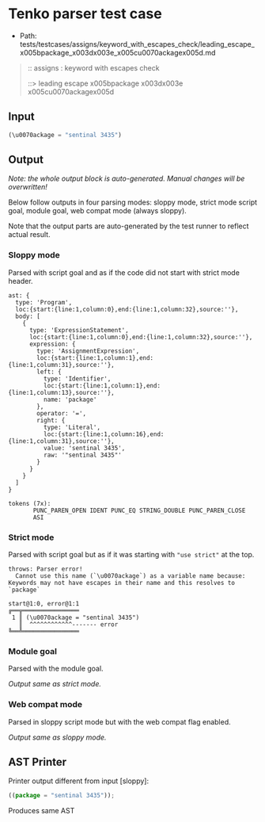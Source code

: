 # Tenko parser test case

- Path: tests/testcases/assigns/keyword_with_escapes_check/leading_escape_x005bpackage_x003dx003e_x005cu0070ackagex005d.md

> :: assigns : keyword with escapes check
>
> ::> leading escape x005bpackage x003dx003e x005cu0070ackagex005d

## Input

`````js
(\u0070ackage = "sentinal 3435")
`````

## Output

_Note: the whole output block is auto-generated. Manual changes will be overwritten!_

Below follow outputs in four parsing modes: sloppy mode, strict mode script goal, module goal, web compat mode (always sloppy).

Note that the output parts are auto-generated by the test runner to reflect actual result.

### Sloppy mode

Parsed with script goal and as if the code did not start with strict mode header.

`````
ast: {
  type: 'Program',
  loc:{start:{line:1,column:0},end:{line:1,column:32},source:''},
  body: [
    {
      type: 'ExpressionStatement',
      loc:{start:{line:1,column:0},end:{line:1,column:32},source:''},
      expression: {
        type: 'AssignmentExpression',
        loc:{start:{line:1,column:1},end:{line:1,column:31},source:''},
        left: {
          type: 'Identifier',
          loc:{start:{line:1,column:1},end:{line:1,column:13},source:''},
          name: 'package'
        },
        operator: '=',
        right: {
          type: 'Literal',
          loc:{start:{line:1,column:16},end:{line:1,column:31},source:''},
          value: 'sentinal 3435',
          raw: '"sentinal 3435"'
        }
      }
    }
  ]
}

tokens (7x):
       PUNC_PAREN_OPEN IDENT PUNC_EQ STRING_DOUBLE PUNC_PAREN_CLOSE
       ASI
`````

### Strict mode

Parsed with script goal but as if it was starting with `"use strict"` at the top.

`````
throws: Parser error!
  Cannot use this name (`\u0070ackage`) as a variable name because: Keywords may not have escapes in their name and this resolves to `package`

start@1:0, error@1:1
╔══╦════════════════
 1 ║ (\u0070ackage = "sentinal 3435")
   ║  ^^^^^^^^^^^^------- error
╚══╩════════════════

`````


### Module goal

Parsed with the module goal.

_Output same as strict mode._

### Web compat mode

Parsed in sloppy script mode but with the web compat flag enabled.

_Output same as sloppy mode._

## AST Printer

Printer output different from input [sloppy]:

````js
((package = "sentinal 3435"));
````

Produces same AST
